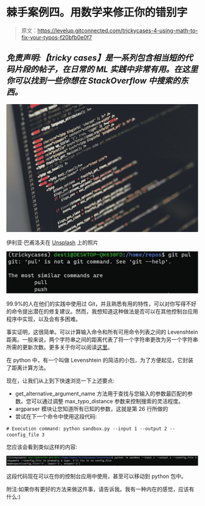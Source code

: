 # 棘手案例四。用数学来修正你的错别字

> 原文：<https://levelup.gitconnected.com/trickycases-4-using-math-to-fix-your-typos-f20bfb0e0f7>

## ***免责声明:****【tricky cases】是一系列包含相当短的代码片段的帖子，在日常的 ML 实践中非常有用。在这里你可以找到一些你想在 StackOverflow 中搜索的东西。*

![](img/64df4d573a0c118ae1cf0112f98a1356.png)

伊利亚·巴甫洛夫在 [Unsplash](https://unsplash.com?utm_source=medium&utm_medium=referral) 上的照片

![](img/4cae2acdf1736ca0e262d2a1460247af.png)

99.9%的人在他们的实践中使用过 Git，并且熟悉有用的特性，可以对你写得不好的命令提出潜在的修复建议。然而，我想知道这种做法是否可以在其他控制台应用程序中实现，以及会有多困难。

事实证明，这很简单。可以计算输入命令和所有可用命令列表之间的 Levenshtein 距离。一般来说，两个字符串之间的距离代表了将一个字符串更改为另一个字符串所需的更新次数。更多关于你可以阅读[这里](https://www.sciencedirect.com/topics/computer-science/levenshtein-distance)。

在 python 中，有一个叫做 Levenshtein 的简洁的小包，为了方便起见，它封装了距离计算方法。

现在，让我们从上到下快速浏览一下上述要点:

*   get_alternative_argument_name 方法用于查找与您输入的参数最匹配的参数。您可以通过调整 max_typo_distance 参数来控制搜索的灵活程度。
*   argparser 模块让您知道所有已知的参数，这就是第 26 行所做的
*   尝试在下一个命令中使用这段代码:

```
# Execution command: python sandbox.py --input 1 --output 2 --coonfig_file 3
```

您应该会看到类似这样的内容:

![](img/e20c165020fc98abf3bbe5e6bfe55b10.png)

这段代码现在可以在你的控制台应用中使用，甚至可以移动到 python 包中。

附注:如果你有更好的方法来做这件事，请告诉我。我有一种内在的感觉，应该有什么:)